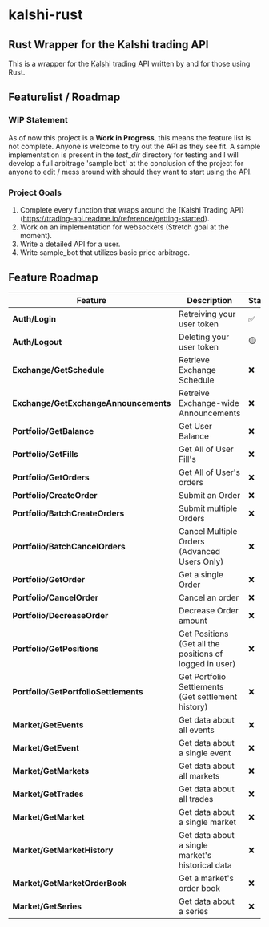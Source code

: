 # kalshi-rust

## Rust Wrapper for the Kalshi trading API

This is a wrapper for the [Kalshi](https://kalshi.com/) trading API written by and for those using Rust. 

## Featurelist / Roadmap

### WIP Statement
As of now this project is a **Work in Progress**, this means the feature list is not complete. Anyone is welcome to try out the API as they see fit. A sample implementation is present in the *test_dir* directory for testing and I will develop a full arbitrage 'sample bot' at the conclusion of the project for anyone to edit / mess around with should they want to start using the API.

### Project Goals
1. Complete every function that wraps around the [Kalshi Trading API}(https://trading-api.readme.io/reference/getting-started).
2. Work on an implementation for websockets (Stretch goal at the moment).
3. Write a detailed API for a user.
4. Write sample_bot that utilizes basic price arbitrage.

## Feature Roadmap

| Feature                | Description                           | Status      |
|------------------------|---------------------------------------|-------------|
| **Auth/Login**          | Retreiving your user token       |  ✅         |
| **Auth/Logout**         | Deleting your user token        |     🟡      |
| **Exchange/GetSchedule**          | Retrieve Exchange Schedule     |   ❌   |
| **Exchange/GetExchangeAnnouncements**          | Retreive Exchange-wide Announcements    |   ❌         |
| **Portfolio/GetBalance** | Get User Balance |❌          |
| **Portfolio/GetFills** | Get All of User Fill's|❌          |
| **Portfolio/GetOrders** | Get All of User's orders |❌          |
| **Portfolio/CreateOrder** | Submit an Order |❌          |
| **Portfolio/BatchCreateOrders** | Submit multiple Orders |❌          |
| **Portfolio/BatchCancelOrders** | Cancel Multiple Orders (Advanced Users Only) |❌          |
| **Portfolio/GetOrder** | Get a single Order |❌          |
| **Portfolio/CancelOrder** | Cancel an order |❌          |
| **Portfolio/DecreaseOrder** | Decrease Order amount |❌          |
| **Portfolio/GetPositions** | Get Positions (Get all the positions of logged in user) |❌          |
| **Portfolio/GetPortfolioSettlements** | Get Portfolio Settlements (Get settlement history) |❌          |
| **Market/GetEvents** | Get data about all events |❌          |
| **Market/GetEvent** | Get data about a single event |❌          |
| **Market/GetMarkets** | Get data about all markets |❌          |
| **Market/GetTrades** | Get data about all trades |❌          |
| **Market/GetMarket** | Get data about a single market |❌          |
| **Market/GetMarketHistory** | Get data about a single market's historical data |❌          |
| **Market/GetMarketOrderBook** | Get a market's order book |❌          |
| **Market/GetSeries** | Get data about a series |❌          |






